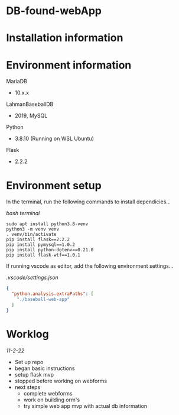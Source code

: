 # DB-found-webApp

# Installation information

# Environment information

MariaDB
- 10.x.x

LahmanBaseballDB
- 2019, MySQL

Python 
- 3.8.10 (Running on WSL Ubuntu)

Flask
- 2.2.2

# Environment setup

In the terminal, run the following commands to install dependicies...

_bash terminal_
```
sudo apt install python3.8-venv
python3 -m venv venv
. venv/bin/activate
pip install flask==2.2.2
pip install pymysql==1.0.2
pip install python-dotenv==0.21.0
pip install flask-wtf==1.0.1
```

If running vscode as editor, add the following environment settings...

_.vscode/settings.json_
```json
{
  "python.analysis.extraPaths": [
    "./baseball-web-app"
  ]
}
```

# Worklog

_11-2-22_
- Set up repo
- began basic instructions
- setup flask mvp
- stopped before working on webforms
- next steps
  - complete webforms
  - work on building orm's
  - try simple web app mvp with actual db information